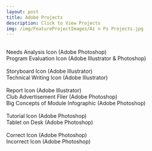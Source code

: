 ```yaml
---
layout: post
title: Adobe Projects
description: Click to View Projects
img: /img/FeatureProjectImages/Ai n Ps Projects.jpg
---
```


 
<div class="img_row">
	<img class="col half" src="{{ site.baseurl }}/img/AinPSProjects/Needs Analysis.jpg" alt="" title= "Needs Analysis Icon (Adobe Photoshop)"/>
	<img class="col half" src="{{ site.baseurl }}/img//AinPSProjects/Program Evaluation.jpg" alt="" title= "Program Evaluation Icon (Adobe Illustrator & Photoshop)"/>
</div>
<div class="three">
	<div class="col half caption">
		Needs Analysis Icon (Adobe Photoshop)
	</div>
	<div class="col half caption">
		Program Evaluation Icon (Adobe Illustrator & Photoshop)
	</div>

</div>

<div class="img_row">
	<img class="col half" src="{{ site.baseurl }}/img/AinPSProjects/Storyboard Icon.jpg" alt="" title= "Storyboard Icon (Adobe Illustrator)"/>
	<img class="col half" src="{{ site.baseurl }}/img//AinPSProjects/Technical Writing Paper Icon.jpg" alt="" title= "Technical Writing Icon (Adobe Illustrator)"/>

</div>
<div class="three">
	<div class="col half caption">
		Storyboard Icon (Adobe Illustrator)
	</div>
	<div class="col half caption">
		Technical Writing Icon (Adobe Illustrator)
	</div>
</div>

<div class="img_row">
	<img class="col one" src="{{ site.baseurl }}/img//AinPSProjects/Report Icon.jpg" alt="" title= "Report Icon (Adobe Illustrator)"/> 
	<img class="col one" src="{{ site.baseurl }}/img/AinPSProjects/SECME.jpg" alt="" title= "Club Advertisement Flier (Adobe Photoshop)"/>
	<img class="col one" src="{{ site.baseurl }}/img//AinPSProjects/WTM.jpg" alt="" title= "Big Concepts of Module Infographic (Adobe Photoshop)"/>
</div>
<div class="three">
	<div class="col one caption">
		Report Icon (Adobe Illustrator)
	</div>
	<div class="col one caption">
		Club Advertisement Flier (Adobe Photoshop)
	</div>
	<div class="col one caption">
		Big Concepts of Module Infographic (Adobe Photoshop)
	</div>
</div>

<div class="img_row">
	<img class="col half" src="{{ site.baseurl }}/img//AinPSProjects/Tutorial Icon.jpg" alt="" title= "Tutorial Icon (Adobe Photoshop)"/>
	<img class="col half" src="{{ site.baseurl }}/img//AinPSProjects/Tablet on Desk.jpg" alt="" title= "Tablet on Desk (Adobe Photoshop)"/>
</div>
<div class="three">
	<div class="col half caption">
		Tutorial Icon (Adobe Photoshop)
	</div>
	<div class="col half caption">
		Tablet on Desk (Adobe Photoshop)
	</div>
</div>

<div class="img_row">
	<img class="col one" src="{{ site.baseurl }}/img//AinPSProjects/Correct Icon.jpg" alt="" title= "Correct Icon (Adobe Photoshop)"/> 
	<img class="col one" src="{{ site.baseurl }}/img/AinPSProjects/Incorrect Icon.jpg" alt="" title= "Incorrect Icon (Adobe Photoshop)"/>
</div>
<div class="three">
	<div class="col one caption">
		Correct Icon (Adobe Photoshop)
	</div>
	<div class="col one caption">
		Incorrect Icon (Adobe Photoshop)
	</div>
</div>
